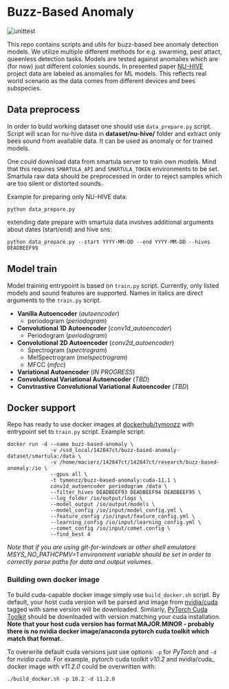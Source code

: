 # Buzz-Based Anomaly

![unittest](https://github.com/tymons/buzz-based-anomaly/actions/workflows/code-check-anaconda.yml/badge.svg)

This repo contains scripts and utils for buzz-based bee anomaly detection models. We utilize multiple different methods for e.g. swarming, pest attact, queenless detection tasks.
Models are tested against anomalies which are (for now) just different colonies sounds. In presented paper [NU-HIVE](https://zenodo.org/record/1321278) project data are labeled as anomalies for ML models. This reflects real world scenario
as the data comes from different devices and bees subspecies. 

## Data preprocess

In order to build working dataset one should use ```data_prepare.py``` script. Script will scan for nu-hive data in **dataset/nu-hive/** folder and extract only bees sound from available data.
It can be used as anomaly or for trained models.

One could download data from smartula server to train own models. Mind that this requires `SMARTULA_API` and `SMARTULA_TOKEN` environments to be set.
Smartula raw data should be preprocessed in order to reject samples which are too silent or distorted sounds.

Example for preparing only NU-HIVE data:
```shell
python data_prepare.py
```
extending date prepare with smartula data involves additional arguments about dates (start/end) and hive sns:
```shell
python data_prepare.py --start YYYY-MM-DD --end YYYY-MM-DD --hives DEADBEEF99
```
## Model train
Model training entrypoint is based on `train.py` script. Currently, only listed models and sound features are supported.
Names in italics are direct arguments to the `train.py` script.

- **Vanilla Autoencoder** (_autoencoder_)
  - periodogram (_periodogram_)
- **Convolutional 1D Autoencoder** (_conv1d_autoencoder_)
  - Periodogram (_periodogram_)
- **Convolutional 2D Autoencoder** (_conv2d_autoencoder_)
  - Spectrogram (_spectrogram_)
  - MelSpectrogram (_melspectrogram_)
  - MFCC (_mfcc_)
- **Variational Autoencoder** (_IN PROGRESS_)
- **Convolutional Variational Autoencoder** (_TBD_)
- **Convtrastive Convolutional Variational Autoencoder** (_TBD_)
  
## Docker support 

Repo has ready to use docker images at [dockerhub/tymonzz](https://hub.docker.com/repository/docker/tymonzz/buzz-based-anomaly)
with entrypoint set to `train.py` script. Example script: 

```shell
docker run -d --name buzz-based-anomaly \
              -v /ssd_local/142847ct/buzz-based-anomaly-dataset/smartula:/data \
              -v /home/macierz/142847ct/142847ct/research/buzz-based-anomaly:/io \
              --gpus all \
              -t tymonzz/buzz-based-anomaly:cuda-11.1 \
              conv1d_autoencoder periodogram /data \
              --filter_hives DEADBEEF93 DEADBEEF94 DEADBEEF95 \
              --log_folder /io/output/logs \
              --model_output /io/output/models \
              --model_config /io/input/model_config.yml \
              --feature_config /io/input/feature_config.yml \
              --learning_config /io/input/learning_config.yml \
              --comet_config /io/input/comet.config \
              --find_best 4
```

_Note that if you are using git-for-windows or other shell emulators MSYS_NO_PATHCPMV=1 environment variable should be set 
in order to correctly parse paths for data and output volumes._
### Building own docker image

To build cuda-capable docker image simply use `build_docker.sh` script. By default, your 
host cuda version will be parsed and image from [nvidia/cuda](https://hub.docker.com/r/nvidia/cuda) tagged with same version
will be downloaded. Similarly, [PyTorch Cuda Toolkit](https://pytorch.org/) should be downloaded with
version matching your cuda installation. **Note that your host cuda version has format MAJOR.MINOR - probably there is no nvidia docker image/anaconda pytorch cuda toolkit which match that format.**. 

To overwrite default cuda versions just use options: `-p` for _PyTorch_ and `-d` for _nvidia cuda_.
For example, pytorch cuda toolkit _v10.2_ and nvidia/cuda_ docker image with _v11.2.0_ could be overwritten with:

```shell
./build_docker.sh -p 10.2 -d 11.2.0
```

